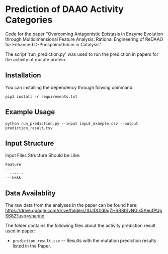 # Prediction of DAAO Activity Categories
 
Code for the paper "Overcoming Antagonistic Epistasis in Enzyme Evolution through Multidimensional Feature Analysis: Rational Engineering of ReDAAO for Enhanced D-Phosphinothricin in Catalysis".
 
The script 'run_prediction.py' was used to run the prediction in papers for the activity of mutate protein.

## Installation

You can installing the dependency through folwing command:

```
pip3 install -r requirements.txt
```

## Example Usage

```
python run_prediction.py --input input_example.csv --output prediction_result.tsv
```

## Input Structure

Input Files Structure Should be Like:

```
Feature
-------
  ······
---kkkk
```


## Data Availablity

The raw data from the analyses in the paper can be found here: https://drive.google.com/drive/folders/1UJDOld0qZHSBSb1vNGik5AeufPUpS682?usp=sharing

The folder contains the following files about the activity prediction result used in paper:

* `prediction_result.csv` -- Results with the mutation prediction results listed in the Paper.
